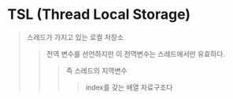 # TSL (Thread Local Storage)

> 스레드가 가지고 있는 로컬 저장소
>
> > 전역 변수를 선언하지만 이 전역변수는 스레드에서만 유효하다.
> >
> > > 즉 스레드의 지역변수
> > >
> > > > index를 갖는 배열 자료구조다
